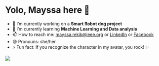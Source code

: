 # Yolo, Mayssa here 👋

<!--
- 🤔 I’m looking for help with 
-  👯 I’m looking to collaborate on 
- 💬 Ask me about **Speech recognition**

link for stats : https://github-readme-stats.vercel.app/api?username=iammayssa&&show_icons=true&title_color=ffffff&icon_color=bb2acf&text_color=daf7dc&bg_color=151515
-->

- 🔭 I’m currently working on a **Smart Robot dog project**
- 🌱 I’m currently learning **Machine Learning and Data analysis**
- 📫 How to reach me: mayssa.rekik@ieee.org or [LinkedIn](https://www.linkedin.com/in/mayssa-r-933a3bb6/) or [Facebook](https://www.facebook.com/rekik.mayssa.7)
- 😄 Pronouns: she/her
- ⚡ Fun fact: If you recognize the character in my avatar, you rock! ✨

<img src="https://github-readme-stats.vercel.app/api?username=iammayssa&&show_icons=true&title_color=ffffff&icon_color=F5F773&text_color=daf7dc&bg_color=151515">
